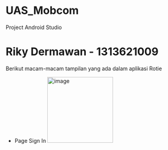# UAS_Mobcom
Project Android Studio

# Riky Dermawan - 1313621009

Berikut macam-macam tampilan yang ada dalam aplikasi Rotie

- Page Sign In
  <img width="174" alt="image" src="https://github.com/rikyd17/UAS_Mobcom/assets/114652908/31714513-5ad0-4b7c-a86e-764eff7cf0b6">




